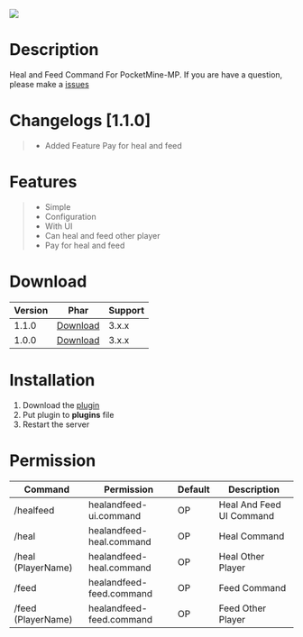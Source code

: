 [![](https://poggit.pmmp.io/shield.state/HealAndFeed)](https://poggit.pmmp.io/p/HealAndFeed)
# Description
Heal and Feed Command For PocketMine-MP. If you are have a question, please make a [issues](https://github.com/Kylan1940/OnlineUI/issues/new)

# Changelogs [1.1.0]
>- Added Feature Pay for heal and feed

# Features
>- Simple
>- Configuration
>- With UI 
>- Can heal and feed other player
>- Pay for heal and feed

# Download
| Version | Phar | Support |
|---|---|---|
| 1.1.0 | [Download](https://github.com/Kylan1940/HealAndFeed/releases/download/1.1.0/HealAndFeed_v1.1.0.phar) |  3.x.x |
| 1.0.0 | [Download](https://github.com/Kylan1940/HealAndFeed/releases/download/1.0.0/HealAndFeed_v1.0.0.phar) |  3.x.x |

# Installation
1. Download the [plugin](https://github.com/Kylan1940/HealAndFeed/releases/download/1.0.0/HealAndFeed_v1.0.0.phar)
2. Put plugin to **plugins** file
3. Restart the server

# Permission
| Command | Permission | Default | Description |
|---|---|---|---|
| /healfeed | healandfeed-ui.command | OP | Heal And Feed UI Command |
| /heal | healandfeed-heal.command | OP | Heal Command |
| /heal (PlayerName) | healandfeed-heal.command | OP | Heal Other Player |
| /feed | healandfeed-feed.command | OP | Feed Command |
| /feed (PlayerName) | healandfeed-feed.command | OP | Feed Other Player |